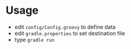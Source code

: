 
# Usage

* edit `config/Config.groovy` to define data
* edit `gradle.properties` to set destination file 
* type `gradle run`
